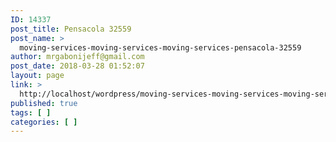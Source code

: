 ```yaml
---
ID: 14337
post_title: Pensacola 32559
post_name: >
  moving-services-moving-services-moving-services-pensacola-32559
author: mrgabonijeff@gmail.com
post_date: 2018-03-28 01:52:07
layout: page
link: >
  http://localhost/wordpress/moving-services-moving-services-moving-services-pensacola-32559/
published: true
tags: [ ]
categories: [ ]
---
```

